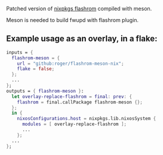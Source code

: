 Patched version of [nixpkgs flashrom](https://github.com/NixOS/nixpkgs/blob/e7a4ed12aaff051818f1fc70ef19a306a46b504b/pkgs/tools/misc/flashrom/default.nix) compiled with meson.

Meson is needed to build fwupd with flashrom plugin.

## Example usage as an overlay, in a flake:

```nix
inputs = {
  flashrom-meson = {
    url = "github:roger/flashrom-meson-nix";
    flake = false;
  };
  ...
};
outputs = { flashrom-meson }:
  let overlay-replace-flashrom = final: prev: {
    flashrom = final.callPackage flashrom-meson {};
  };
  in {
    nixosConfigurations.host = nixpkgs.lib.nixosSystem {
      modules = [ overlay-replace-flashrom ];
      ...
    };
  ...
};
```
